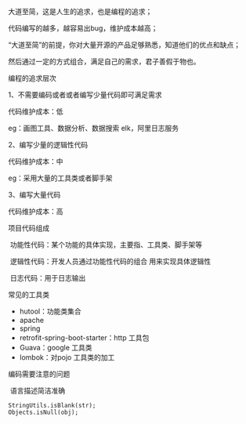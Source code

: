 大道至简，这是人生的追求，也是编程的追求；

代码编写的越多，越容易出bug，维护成本越高；

“大道至简”的前提，你对大量开源的产品足够熟悉，知道他们的优点和缺点；

然后通过一定的方式组合，满足自己的需求，君子善假于物也。



编程的追求层次

1、不需要编码或者或者编写少量代码即可满足需求

代码维护成本：低

eg：画图工具、数据分析、数据搜索 elk，阿里日志服务



 2、编写少量的逻辑性代码

代码维护成本：中

eg：采用大量的工具类或者脚手架



3、编写大量代码

代码维护成本：高



项目代码组成

​	功能性代码：某个功能的具体实现，主要指、工具类、脚手架等

​	逻辑性代码：开发人员通过功能性代码的组合 用来实现具体逻辑性

​	日志代码：用于日志输出



常见的工具类

- hutool：功能类集合
- apache
- spring
- retrofit-spring-boot-starter：http 工具包
- Guava：google 工具类
- lombok：对pojo 工具类的加工



编码需要注意的问题

​	语言描述简洁准确

```
StringUtils.isBlank(str);
Objects.isNull(obj);
```



